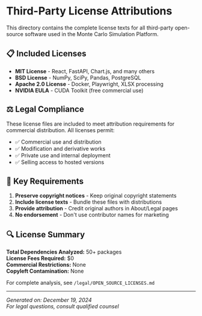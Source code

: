 # Third-Party License Attributions

This directory contains the complete license texts for all third-party open-source software used in the Monte Carlo Simulation Platform.

## 📋 Included Licenses

- **MIT License** - React, FastAPI, Chart.js, and many others
- **BSD License** - NumPy, SciPy, Pandas, PostgreSQL
- **Apache 2.0 License** - Docker, Playwright, XLSX processing
- **NVIDIA EULA** - CUDA Toolkit (free commercial use)

## ⚖️ Legal Compliance

These license files are included to meet attribution requirements for commercial distribution. All licenses permit:

- ✅ Commercial use and distribution
- ✅ Modification and derivative works  
- ✅ Private use and internal deployment
- ✅ Selling access to hosted versions

## 📖 Key Requirements

1. **Preserve copyright notices** - Keep original copyright statements
2. **Include license texts** - Bundle these files with distributions
3. **Provide attribution** - Credit original authors in About/Legal pages
4. **No endorsement** - Don't use contributor names for marketing

## 🔍 License Summary

**Total Dependencies Analyzed:** 50+ packages  
**License Fees Required:** $0  
**Commercial Restrictions:** None  
**Copyleft Contamination:** None  

For complete analysis, see `/legal/OPEN_SOURCE_LICENSES.md`

---

*Generated on: December 19, 2024*  
*For legal questions, consult qualified counsel*




